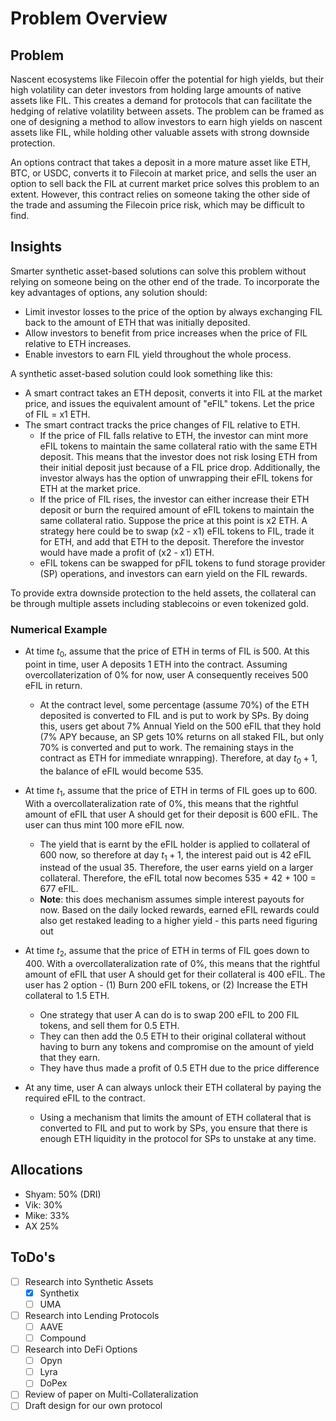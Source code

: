 # Problem Overview 

## Problem

Nascent ecosystems like Filecoin offer the potential for high yields, but their high volatility can deter investors from holding large amounts of native assets like FIL. This creates a demand for protocols that can facilitate the hedging of relative volatility between assets. The problem can be framed as one of designing a method to allow investors to earn high yields on nascent assets like FIL, while holding other valuable assets with strong downside protection.

An options contract that takes a deposit in a more mature asset like ETH, BTC, or USDC, converts it to Filecoin at market price, and sells the user an option to sell back the FIL at current market price solves this problem to an extent. However, this contract relies on someone taking the other side of the trade and assuming the Filecoin price risk, which may be difficult to find.

## Insights

Smarter synthetic asset-based solutions can solve this problem without relying on someone being on the other end of the trade. To incorporate the key advantages of options, any solution should:

- Limit investor losses to the price of the option by always exchanging FIL back to the amount of ETH that was initially deposited.
- Allow investors to benefit from price increases when the price of FIL relative to ETH increases.
- Enable investors to earn FIL yield throughout the whole process.

A synthetic asset-based solution could look something like this:

- A smart contract takes an ETH deposit, converts it into FIL at the market price, and issues the equivalent amount of "eFIL" tokens. Let the price of FIL = x1 ETH.
- The smart contract tracks the price changes of FIL relative to ETH.
    - If the price of FIL falls relative to ETH, the investor can mint more eFIL tokens to maintain the same collateral ratio with the same ETH deposit. This means that the investor does not risk losing ETH from their initial deposit just because of a FIL price drop. Additionally, the investor always has the option of unwrapping their eFIL tokens for ETH at the market price.
    - If the price of FIL rises, the investor can either increase their ETH deposit or burn the required amount of eFIL tokens to maintain the same collateral ratio. Suppose the price at this point is x2 ETH. A strategy here could be to swap (x2 - x1) eFIL tokens to FIL, trade it for ETH, and add that ETH to the deposit. Therefore the investor would have made a profit of (x2 - x1) ETH.
    - eFIL tokens can be swapped for pFIL tokens to fund storage provider (SP) operations, and investors can earn yield on the FIL rewards.

To provide extra downside protection to the held assets, the collateral can be through multiple assets including stablecoins or even tokenized gold.

### Numerical Example

- At time $t_0$, assume that the price of ETH in terms of FIL is 500. At this point in time, user A deposits 1 ETH into the contract. Assuming overcollaterization of 0% for now, user A consequently receives 500 eFIL in return. 
    - At the contract level, some percentage (assume 70%) of the ETH deposited is converted to FIL and is put to work by SPs. By doing this, users get about 7% Annual Yield on the 500 eFIL that they hold (7% APY because, an SP gets 10% returns on all staked FIL, but only 70% is converted and put to work. The remaining stays in the contract as ETH for immediate wnrapping). Therefore, at day $t_0 + 1$, the balance of eFIL would become 535.
    
- At time $t_1$, assume that the price of ETH in terms of FIL goes up to 600.  With a overcollateralization rate of 0%, this means that the rightful amount of eFIL that user A should get for their deposit is 600 eFIL. The user can thus mint 100 more eFIL now. 
    - The yield that is earnt by the eFIL holder is applied to collateral of 600 now, so therefore at day $t_1 +1$, the interest paid out is 42 eFIL instead of the usual 35. Therefore, the user earns yield on a larger collateral. Therefore, the eFIL total now becomes 535 + 42 + 100 = 677 eFIL. 
    - **Note**: this does mechanism assumes simple interest payouts for now. Based on the daily locked rewards, earned eFIL rewards could also get restaked leading to a higher yield - this parts need figuring out

- At time $t_2$, assume that the price of ETH in terms of FIL goes down to 400. With a overcollateralization rate of 0%, this means that the rightful amount of eFIL that user A should get for their collateral is 400 eFIL. The user has 2 option - (1) Burn 200 eFIL tokens, or (2) Increase the ETH collateral to 1.5 ETH. 
    - One strategy that user A can do is to swap 200 eFIL to 200 FIL tokens, and sell them for 0.5 ETH. 
    - They can then add the 0.5 ETH to their original collateral without having to burn any tokens and compromise on the amount of yield that they earn. 
    - They have thus made a profit of 0.5 ETH due to the price difference 

- At any time, user A can always unlock their ETH collateral by paying the required eFIL to the contract. 
    - Using a mechanism that limits the amount of ETH collateral that is converted to FIL and put to work by SPs, you ensure that there is enough ETH liquidity in the protocol for SPs to unstake at any time. 
## Allocations
- Shyam: 50% (DRI)
- Vik: 30% 
- Mike: 33%
- AX 25%

## ToDo's
- [ ] Research into Synthetic Assets
    - [x] Synthetix
    - [ ] UMA
- [ ] Research into Lending Protocols
    - [ ] AAVE
    - [ ] Compound
- [ ] Research into DeFi Options
    - [ ] Opyn
    - [ ] Lyra 
    - [ ] DoPex
- [ ] Review of paper on Multi-Collateralization
- [ ] Draft design for our own protocol